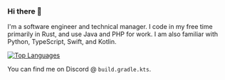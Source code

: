 ### Hi there 👋

I'm a software engineer and technical manager. I code in my free time primarily in Rust, and use Java and PHP for work. I am also familiar with Python, TypeScript, Swift, and Kotlin.

[![Top Languages](https://github-readme-stats.vercel.app/api/top-langs/?username=RedDaedalus&layout=compact)](https://github.com/anuraghazra/github-readme-stats)


You can find me on Discord @ `build.gradle.kts`.
